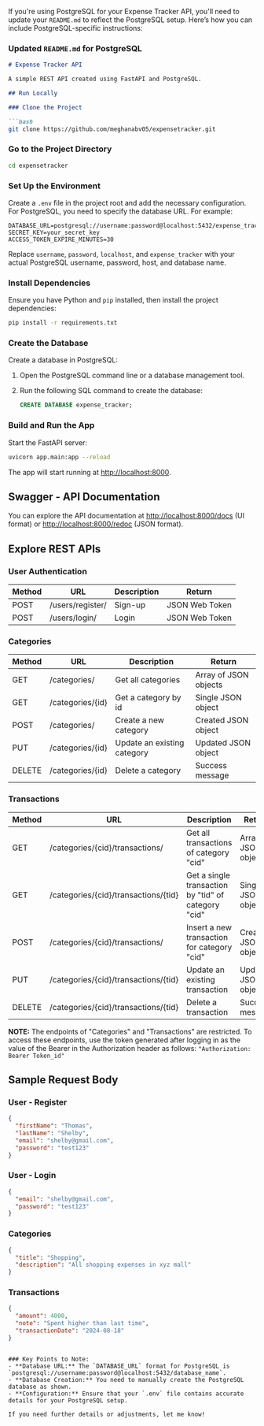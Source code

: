 If you're using PostgreSQL for your Expense Tracker API, you'll need to update your `README.md` to reflect the PostgreSQL setup. Here’s how you can include PostgreSQL-specific instructions:

### Updated `README.md` for PostgreSQL

```markdown
# Expense Tracker API

A simple REST API created using FastAPI and PostgreSQL.

## Run Locally

### Clone the Project

```bash
git clone https://github.com/meghanabv05/expensetracker.git
```

### Go to the Project Directory

```bash
cd expensetracker
```

### Set Up the Environment

Create a `.env` file in the project root and add the necessary configuration. For PostgreSQL, you need to specify the database URL. For example:

```env
DATABASE_URL=postgresql://username:password@localhost:5432/expense_tracker
SECRET_KEY=your_secret_key
ACCESS_TOKEN_EXPIRE_MINUTES=30
```

Replace `username`, `password`, `localhost`, and `expense_tracker` with your actual PostgreSQL username, password, host, and database name.

### Install Dependencies

Ensure you have Python and `pip` installed, then install the project dependencies:

```bash
pip install -r requirements.txt
```

### Create the Database

Create a database in PostgreSQL:

1. Open the PostgreSQL command line or a database management tool.
2. Run the following SQL command to create the database:

   ```sql
   CREATE DATABASE expense_tracker;
   ```

### Build and Run the App

Start the FastAPI server:

```bash
uvicorn app.main:app --reload
```

The app will start running at [http://localhost:8000](http://localhost:8000).

## Swagger - API Documentation

You can explore the API documentation at [http://localhost:8000/docs](http://localhost:8000/docs) (UI format) or [http://localhost:8000/redoc](http://localhost:8000/redoc) (JSON format).

## Explore REST APIs

### User Authentication

| Method | URL                   | Description | Return             |
|--------|-----------------------|-------------|--------------------|
| POST   | /users/register/      | Sign-up     | JSON Web Token     |
| POST   | /users/login/         | Login       | JSON Web Token     |

### Categories

| Method | URL                        | Description                          | Return                  |
|--------|----------------------------|--------------------------------------|-------------------------|
| GET    | /categories/               | Get all categories                   | Array of JSON objects   |
| GET    | /categories/{id}           | Get a category by id                 | Single JSON object      |
| POST   | /categories/               | Create a new category                | Created JSON object     |
| PUT    | /categories/{id}           | Update an existing category          | Updated JSON object     |
| DELETE | /categories/{id}           | Delete a category                    | Success message         |

### Transactions

| Method | URL                                | Description                                       | Return                  |
|--------|------------------------------------|---------------------------------------------------|-------------------------|
| GET    | /categories/{cid}/transactions/    | Get all transactions of category "cid"           | Array of JSON objects   |
| GET    | /categories/{cid}/transactions/{tid} | Get a single transaction by "tid" of category "cid" | Single JSON object      |
| POST   | /categories/{cid}/transactions/    | Insert a new transaction for category "cid"      | Created JSON object     |
| PUT    | /categories/{cid}/transactions/{tid} | Update an existing transaction                   | Updated JSON object     |
| DELETE | /categories/{cid}/transactions/{tid} | Delete a transaction                            | Success message         |

**NOTE:** The endpoints of "Categories" and "Transactions" are restricted. To access these endpoints, use the token generated after logging in as the value of the Bearer in the Authorization header as follows: `"Authorization: Bearer Token_id"`

## Sample Request Body

### User - Register

```json
{
  "firstName": "Thomas",
  "lastName": "Shelby",
  "email": "shelby@gmail.com",
  "password": "test123"
}
```

### User - Login

```json
{
  "email": "shelby@gmail.com",
  "password": "test123"
}
```

### Categories

```json
{
  "title": "Shopping",
  "description": "All shopping expenses in xyz mall"
}
```

### Transactions

```json
{
  "amount": 4000,
  "note": "Spent higher than last time",
  "transactionDate": "2024-08-18"
}
```
```

### Key Points to Note:
- **Database URL:** The `DATABASE_URL` format for PostgreSQL is `postgresql://username:password@localhost:5432/database_name`.
- **Database Creation:** You need to manually create the PostgreSQL database as shown.
- **Configuration:** Ensure that your `.env` file contains accurate details for your PostgreSQL setup.

If you need further details or adjustments, let me know!
